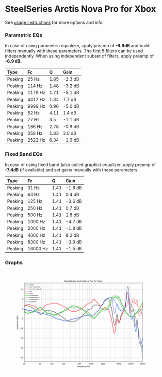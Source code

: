 # SteelSeries Arctis Nova Pro for Xbox
See [usage instructions](https://github.com/jaakkopasanen/AutoEq#usage) for more options and info.

### Parametric EQs
In case of using parametric equalizer, apply preamp of **-6.9dB** and build filters manually
with these parameters. The first 5 filters can be used independently.
When using independent subset of filters, apply preamp of **-6.9 dB**.

| Type    | Fc      |    Q | Gain    |
|:--------|:--------|:-----|:--------|
| Peaking | 25 Hz   | 1.85 | -2.3 dB |
| Peaking | 114 Hz  | 1.48 | -3.2 dB |
| Peaking | 1179 Hz | 1.71 | -5.1 dB |
| Peaking | 4417 Hz | 1.34 | 7.7 dB  |
| Peaking | 9999 Hz | 0.96 | -5.0 dB |
| Peaking | 52 Hz   | 4.11 | 1.4 dB  |
| Peaking | 77 Hz   | 3.5  | -1.1 dB |
| Peaking | 186 Hz  | 2.78 | -0.9 dB |
| Peaking | 358 Hz  | 1.83 | 2.0 dB  |
| Peaking | 2522 Hz | 6.34 | -1.9 dB |

### Fixed Band EQs
In case of using fixed band (also called graphic) equalizer, apply preamp of **-7.4dB**
(if available) and set gains manually with these parameters.

| Type    | Fc       |    Q | Gain    |
|:--------|:---------|:-----|:--------|
| Peaking | 31 Hz    | 1.41 | -1.8 dB |
| Peaking | 63 Hz    | 1.41 | 0.4 dB  |
| Peaking | 125 Hz   | 1.41 | -3.6 dB |
| Peaking | 250 Hz   | 1.41 | 0.7 dB  |
| Peaking | 500 Hz   | 1.41 | 1.8 dB  |
| Peaking | 1000 Hz  | 1.41 | -4.7 dB |
| Peaking | 2000 Hz  | 1.41 | -1.8 dB |
| Peaking | 4000 Hz  | 1.41 | 8.2 dB  |
| Peaking | 8000 Hz  | 1.41 | -3.9 dB |
| Peaking | 16000 Hz | 1.41 | -1.5 dB |

### Graphs
![](./SteelSeries%20Arctis%20Nova%20Pro%20for%20Xbox.png)